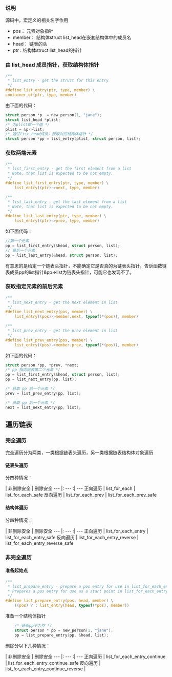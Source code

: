 ### 说明
源码中，宏定义的相关名字作用
- pos： 元素对象指针
- member： 结构体struct list_head在嵌套结构体中的成员名
- head： 链表的头
- ptr : 结构体struct list_head的指针

### 由 list_head 成员指针，获取结构体指针
```c
/**
 * list_entry - get the struct for this entry
 */
#define list_entry(ptr, type, member) \
container_of(ptr, type, member)
```
由下面的代码：
```c
struct person *p  = new_person(1, "jane");
struct list_head *plist;
/* 为plist赋一个值 */
plist = &p->list;
/* 通过list_head成员，获取对应结构体指针 */
struct person *pp = list_entry(plist, struct person, list);

```

### 获取两端元素
```c
/**
 * list_first_entry - get the first element from a list
 * Note, that list is expected to be not empty.
 */
#define list_first_entry(ptr, type, member) \
    list_entry((ptr)->next, type, member)

/**
 * list_last_entry - get the last element from a list
 * Note, that list is expected to be not empty.
 */
#define list_last_entry(ptr, type, member) \
    list_entry((ptr)->prev, type, member)

```
如下面代码：
```c
//第一个元素
pp = list_first_entry(&head, struct person, list);
// 最后一个元素
pp = list_last_entry(&head, struct person, list);
```
有意思的是给定一个链表头指针，不能确定它是否真的为链表头指针，告诉函数链表成员pp的list指针&pp->list为链表头指针，可能它也发现不了。

### 获取指定元素的前后元素
```c
/**
 * list_next_entry - get the next element in list
 */
#define list_next_entry(pos, member) \
    list_entry((pos)->member.next, typeof(*(pos)), member)

/**
 * list_prev_entry - get the prev element in list
 */
#define list_prev_entry(pos, member) \
    list_entry((pos)->member.prev, typeof(*(pos)), member)

```
如下面的代码：
```c
struct person *pp, *prev, *next;
/* pp 指向链表第二个元素 */
pp = list_first_entry(&head, struct person, list);
pp = list_next_entry(pp, list);

/* 获取 pp 前一个元素 */
prev = list_prev_entry(pp, list);

/* 获取 pp 后一个元素 */
next = list_next_entry(pp, list);
```

## 遍历链表

### 完全遍历
完全遍历分为两类，一类根据链表头遍历，另一类根据链表结构体对象遍历
#### 链表头遍历
分四种情况：

  |  非删除安全 | 删除安全
 --- |: --- :| ---
 正向遍历 | list_for_each | list_for_each_safe
 反向遍历 | list_for_each_prev | list_for_each_prev_safe

#### 结构体遍历
分四种情况：

  |  非删除安全 | 删除安全
 --- |: --- :| ---
 正向遍历 | list_for_each_entry | list_for_each_entry_safe
 反向遍历 | list_for_each_entry_reverse | list_for_each_entry_reverse_safe

### 非完全遍历

#### 准备起始点
```c
/**
 * list_prepare_entry - prepare a pos entry for use in list_for_each_entry_continue()
 * Prepares a pos entry for use as a start point in list_for_each_entry_continue().
 */
#define list_prepare_entry(pos, head, member) \
    ((pos) ? : list_entry(head, typeof(*pos), member))
```
准备一个结构体指针
```c
    /* 确保pp不为空 */
    struct person * pp = new_person(1, "jane");
    pp = list_prepare_entry(pp, &head, list);
```
删除分以下几种情况：

  |  非删除安全 | 删除安全
 --- |: --- :| ---
 正向遍历 | list_for_each_entry_continue | list_for_each_entry_continue_safe
 反向遍历 | list_for_each_entry_continue_reverse |
